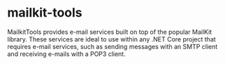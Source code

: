 # mailkit-tools
MailkitTools provides e-mail services built on top of the popular MailKit library. These services are ideal to use within any .NET Core project that requires e-mail services, such as sending messages with an SMTP client and receiving e-mails with a POP3 client.
